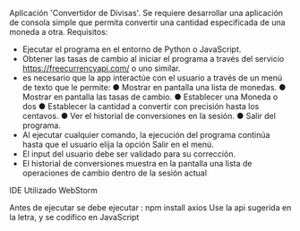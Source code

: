 Aplicación 'Convertidor de Divisas'.
Se requiere desarrollar una aplicación de consola simple que permita convertir una cantidad
especificada de una moneda a otra.
Requisitos:
- Ejecutar el programa en el entorno de Python o JavaScript.
- Obtener las tasas de cambio al iniciar el programa a través del servicio
https://freecurrencyapi.com/ o uno similar.
- es necesario que la app interactúe con el usuario a través de un menú de texto que le
permite:
● Mostrar en pantalla una lista de monedas.
● Mostrar en pantalla las tasas de cambio.
● Establecer una Moneda o dos
● Establecer la cantidad a convertir con precisión hasta los centavos.
● Ver el historial de conversiones en la sesión.
● Salir del programa.
- Al ejecutar cualquier comando, la ejecución del programa continúa hasta que el usuario elija
la opción Salir en el menú.
- El input del usuario debe ser validado para su corrección.
- El historial de conversiones muestra en la pantalla una lista de operaciones de cambio
dentro de la sesión actual

IDE Utilizado WebStorm

Antes de ejecutar se debe ejecutar :  npm install axios
Use la api sugerida en la letra, y se codifico en JavaScript



